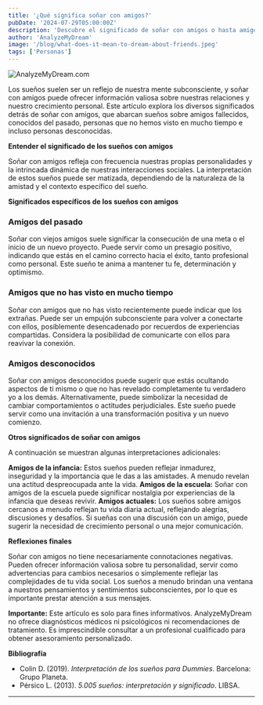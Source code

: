 ```yaml
---
title: '¿Qué significa soñar con amigos?'
pubDate: '2024-07-29T05:00:00Z'
description: 'Descubre el significado de soñar con amigos o hasta amigos desconocidos, y lo que estos sueños pueden revelar sobre tu vida y tus emociones.'
author: 'AnalyzeMyDream'
image: '/blog/what-does-it-mean-to-dream-about-friends.jpeg'
tags: ['Personas']
---
```


![AnalyzeMyDream.com](/blog/what-does-it-mean-to-dream-about-friends.jpeg)


Los sueños suelen ser un reflejo de nuestra mente subconsciente, y soñar con amigos puede ofrecer información valiosa sobre nuestras relaciones y nuestro crecimiento personal. Este artículo explora los diversos significados detrás de soñar con amigos, que abarcan sueños sobre amigos fallecidos, conocidos del pasado, personas que no hemos visto en mucho tiempo e incluso personas desconocidas. 

**Entender el significado de los sueños con amigos**

Soñar con amigos refleja con frecuencia nuestras propias personalidades y la intrincada dinámica de nuestras interacciones sociales. La interpretación de estos sueños puede ser matizada, dependiendo de la naturaleza de la amistad y el contexto específico del sueño.

**Significados específicos de los sueños con amigos**

### Amigos del pasado

Soñar con viejos amigos suele significar la consecución de una meta o el inicio de un nuevo proyecto. Puede servir como un presagio positivo, indicando que estás en el camino correcto hacia el éxito, tanto profesional como personal. Este sueño te anima a mantener tu fe, determinación y optimismo.

### Amigos que no has visto en mucho tiempo

Soñar con amigos que no has visto recientemente puede indicar que los extrañas. Puede ser un empujón subconsciente para volver a conectarte con ellos, posiblemente desencadenado por recuerdos de experiencias compartidas. Considera la posibilidad de comunicarte con ellos para reavivar la conexión.

### Amigos desconocidos

Soñar con amigos desconocidos puede sugerir que estás ocultando aspectos de ti mismo o que no has revelado completamente tu verdadero yo a los demás. Alternativamente, puede simbolizar la necesidad de cambiar comportamientos o actitudes perjudiciales. Este sueño puede servir como una invitación a una transformación positiva y un nuevo comienzo.

**Otros significados de soñar con amigos**

A continuación se muestran algunas interpretaciones adicionales:

**Amigos de la infancia:** Estos sueños pueden reflejar inmadurez, inseguridad y la importancia que le das a las amistades. A menudo revelan una actitud despreocupada ante la vida.
**Amigos de la escuela:** Soñar con amigos de la escuela puede significar nostalgia por experiencias de la infancia que deseas revivir.
**Amigos actuales:** Los sueños sobre amigos cercanos a menudo reflejan tu vida diaria actual, reflejando alegrías, discusiones y desafíos. Si sueñas con una discusión con un amigo, puede sugerir la necesidad de crecimiento personal o una mejor comunicación.

**Reflexiones finales**

Soñar con amigos no tiene necesariamente connotaciones negativas. Pueden ofrecer información valiosa sobre tu personalidad, servir como advertencias para cambios necesarios o simplemente reflejar las complejidades de tu vida social. Los sueños a menudo brindan una ventana a nuestros pensamientos y sentimientos subconscientes, por lo que es importante prestar atención a sus mensajes.

**Importante:** Este artículo es solo para fines informativos. AnalyzeMyDream no ofrece diagnósticos médicos ni psicológicos ni recomendaciones de tratamiento. Es imprescindible consultar a un profesional cualificado para obtener asesoramiento personalizado.

**Bibliografía**

- Colin D. (2019). *Interpretación de los sueños para Dummies*. Barcelona: Grupo Planeta.
- Pérsico L. (2013). *5.005 sueños: interpretación y significado*. LIBSA.

---